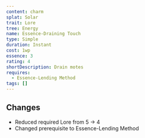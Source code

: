 ```yaml
---
content: charm
splat: Solar
trait: Lore
tree: Energy
name: Essence-Draining Touch
type: Simple
duration: Instant
cost: 1wp
essence: 3
rating: 4
shortDescription: Drain motes
requires:
  - Essence-Lending Method
tags: []
---
```


## Changes

* Reduced required Lore from 5 -> 4
* Changed prerequisite to Essence-Lending Method

